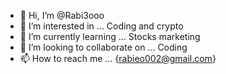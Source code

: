 - 👋 Hi, I’m @Rabi3ooo
- 👀 I’m interested in ... Coding and crypto 
- 🌱 I’m currently learning ... Stocks marketing
- 💞️ I’m looking to collaborate on ... Coding
- 📫 How to reach me ... {rabieo002@gmail.com}

<!---
Rabi3ooo/Rabi3ooo is a ✨ special ✨ repository because its `README.md` (this file) appears on your GitHub profile.
You can click the Preview link to take a look at your changes.
--->
